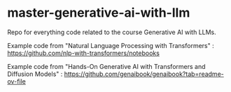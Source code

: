 # master-generative-ai-with-llm
Repo for everything code related to the course Generative AI with LLMs.

Example code from "Natural Language Processing with Transformers" : https://github.com/nlp-with-transformers/notebooks

Example code from "Hands-On Generative AI with Transformers and Diffusion Models" : https://github.com/genaibook/genaibook?tab=readme-ov-file

